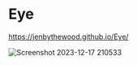 # Eye
https://jenbythewood.github.io/Eye/

![Screenshot 2023-12-17 210533](https://github.com/jenbythewood/Eye/assets/145355065/843b334e-c086-4211-9890-afba784b9c9a)
